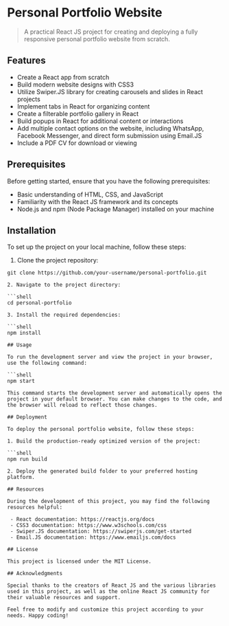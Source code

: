 # Personal Portfolio Website

> A practical React JS project for creating and deploying a fully responsive personal portfolio website from scratch.

## Features

- Create a React app from scratch
- Build modern website designs with CSS3
- Utilize Swiper.JS library for creating carousels and slides in React projects
- Implement tabs in React for organizing content
- Create a filterable portfolio gallery in React
- Build popups in React for additional content or interactions
- Add multiple contact options on the website, including WhatsApp, Facebook Messenger, and direct form submission using Email.JS
- Include a PDF CV for download or viewing

## Prerequisites

Before getting started, ensure that you have the following prerequisites:

- Basic understanding of HTML, CSS, and JavaScript
- Familiarity with the React JS framework and its concepts
- Node.js and npm (Node Package Manager) installed on your machine

## Installation

To set up the project on your local machine, follow these steps:

1. Clone the project repository:

```shell
git clone https://github.com/your-username/personal-portfolio.git

2. Navigate to the project directory:

```shell
cd personal-portfolio

3. Install the required dependencies:

```shell
npm install

## Usage

To run the development server and view the project in your browser, use the following command:

```shell
npm start

This command starts the development server and automatically opens the project in your default browser. You can make changes to the code, and the browser will reload to reflect those changes.

## Deployment

To deploy the personal portfolio website, follow these steps:

1. Build the production-ready optimized version of the project:

```shell
npm run build

2. Deploy the generated build folder to your preferred hosting platform.

## Resources

During the development of this project, you may find the following resources helpful:

 - React documentation: https://reactjs.org/docs
 - CSS3 documentation: https://www.w3schools.com/css
 - Swiper.JS documentation: https://swiperjs.com/get-started
 - Email.JS documentation: https://www.emailjs.com/docs

## License

This project is licensed under the MIT License.

## Acknowledgments

Special thanks to the creators of React JS and the various libraries used in this project, as well as the online React JS community for their valuable resources and support.

Feel free to modify and customize this project according to your needs. Happy coding!
